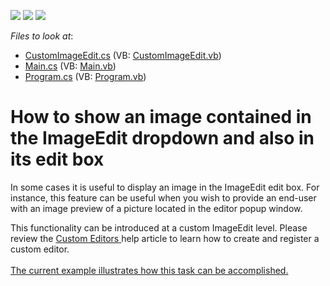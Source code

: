 <!-- default badges list -->
![](https://img.shields.io/endpoint?url=https://codecentral.devexpress.com/api/v1/VersionRange/128622369/13.1.4%2B)
[![](https://img.shields.io/badge/Open_in_DevExpress_Support_Center-FF7200?style=flat-square&logo=DevExpress&logoColor=white)](https://supportcenter.devexpress.com/ticket/details/E3012)
[![](https://img.shields.io/badge/📖_How_to_use_DevExpress_Examples-e9f6fc?style=flat-square)](https://docs.devexpress.com/GeneralInformation/403183)
<!-- default badges end -->
<!-- default file list -->
*Files to look at*:

* [CustomImageEdit.cs](./CS/WindowsApplication3/CustomImageEdit.cs) (VB: [CustomImageEdit.vb](./VB/WindowsApplication3/CustomImageEdit.vb))
* [Main.cs](./CS/WindowsApplication3/Main.cs) (VB: [Main.vb](./VB/WindowsApplication3/Main.vb))
* [Program.cs](./CS/WindowsApplication3/Program.cs) (VB: [Program.vb](./VB/WindowsApplication3/Program.vb))
<!-- default file list end -->
# How to show an image contained in the ImageEdit dropdown and also in its edit box


<p>In some cases it is useful to display an image in the ImageEdit edit box. For instance, this feature can be useful when you wish to provide an end-user with an image preview of a picture located in the editor popup window.   </p><p>This functionality can be introduced at a custom ImageEdit level. Please review the <a href="http://documentation.devexpress.com/#WindowsForms/CustomDocument4716"><u>Custom Editors</u></a><u> </u>help article to learn how to create and register a custom editor. <u><br />
</u><u><br />
The current example illustrates how this task can be accomplished. </u></p>

<br/>



